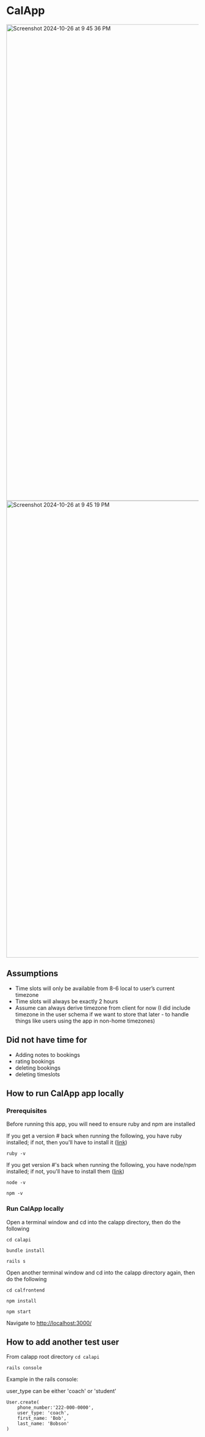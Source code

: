 # CalApp
<img width="1247" alt="Screenshot 2024-10-26 at 9 45 36 PM" src="https://github.com/user-attachments/assets/b816085b-c231-462c-a7c0-f7ab78615d3f">
<img width="1196" alt="Screenshot 2024-10-26 at 9 45 19 PM" src="https://github.com/user-attachments/assets/197fe2de-c58b-49ae-8e2f-7b4d89103af9">

## Assumptions
* Time slots will only be available from 8-6 local to user’s current timezone
* Time slots will always be exactly 2 hours
* Assume can always derive timezone from client for now (I did include timezone in the user schema if we want to store that later - to handle things like users using the app in non-home timezones)

## Did not have time for
* Adding notes to bookings
* rating bookings
* deleting bookings
* deleting timeslots

## How to run CalApp app locally

### Prerequisites
Before running this app, you will need to ensure ruby and npm are installed

If you get a version # back when running the following, you have ruby installed; if not, then you'll have to install it ([link](https://www.ruby-lang.org/en/documentation/installation/))

`ruby -v` 

If you get version #'s back when running the following, you have node/npm installed; if not, you'll have to install them ([link](https://docs.npmjs.com/downloading-and-installing-node-js-and-npm))

`node -v`

`npm -v`

### Run CalApp locally
Open a terminal window and cd into the calapp directory, then do the following

`cd calapi`

`bundle install`

`rails s`

Open another terminal window and cd into the calapp directory again, then do the following

`cd calfrontend`

`npm install`

`npm start`

Navigate to [http://localhost:3000/](http://localhost:3000/)

## How to add another test user
From calapp root directory
`cd calapi`

`rails console`

Example in the rails console:

user_type can be either 'coach' or 'student'
```
User.create(
    phone_number:'222-000-0000', 
    user_type: 'coach', 
    first_name: 'Bob', 
    last_name: 'Bobson'
)
```



